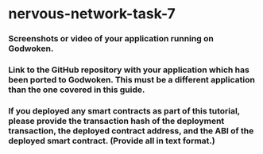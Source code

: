 # nervous-network-task-7

### Screenshots or video of your application running on Godwoken.
### Link to the GitHub repository with your application which has been ported to Godwoken. This must be a different application than the one covered in this guide.
### If you deployed any smart contracts as part of this tutorial, please provide the transaction hash of the deployment transaction, the deployed contract address, and the ABI of the deployed smart contract. (Provide all in text format.)
